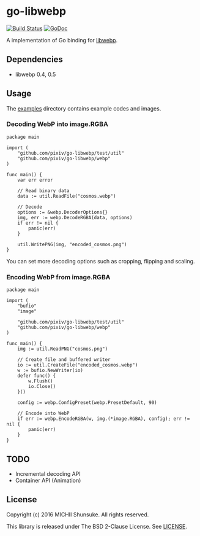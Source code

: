 go-libwebp
==========

[![Build Status](https://travis-ci.org/harukasan/go-libwebp.svg?branch=master)](https://travis-ci.org/harukasan/go-libwebp)
[![GoDoc](https://godoc.org/github.com/harukasan/go-libwebp/webp?status.svg)](https://godoc.org/github.com/harukasan/go-libwebp/webp)

A implementation of Go binding for [libwebp](https://developers.google.com/speed/webp/docs/api).

## Dependencies

- libwebp 0.4, 0.5

## Usage

The [examples](./examples) directory contains example codes and images.

### Decoding WebP into image.RGBA

```
package main

import (
	"github.com/pixiv/go-libwebp/test/util"
	"github.com/pixiv/go-libwebp/webp"
)

func main() {
	var err error

	// Read binary data
	data := util.ReadFile("cosmos.webp")

	// Decode
	options := &webp.DecoderOptions{}
	img, err := webp.DecodeRGBA(data, options)
	if err != nil {
		panic(err)
	}

	util.WritePNG(img, "encoded_cosmos.png")
}
```

You can set more decoding options such as cropping, flipping and scaling.

### Encoding WebP from image.RGBA

```
package main

import (
	"bufio"
	"image"

	"github.com/pixiv/go-libwebp/test/util"
	"github.com/pixiv/go-libwebp/webp"
)

func main() {
	img := util.ReadPNG("cosmos.png")

	// Create file and buffered writer
	io := util.CreateFile("encoded_cosmos.webp")
	w := bufio.NewWriter(io)
	defer func() {
		w.Flush()
		io.Close()
	}()

	config := webp.ConfigPreset(webp.PresetDefault, 90)

	// Encode into WebP
	if err := webp.EncodeRGBA(w, img.(*image.RGBA), config); err != nil {
		panic(err)
	}
}
```

## TODO

- Incremental decoding API
- Container API (Animation)

## License

Copyright (c) 2016 MICHII Shunsuke. All rights reserved.

This library is released under The BSD 2-Clause License.
See [LICENSE](./LICENSE).
